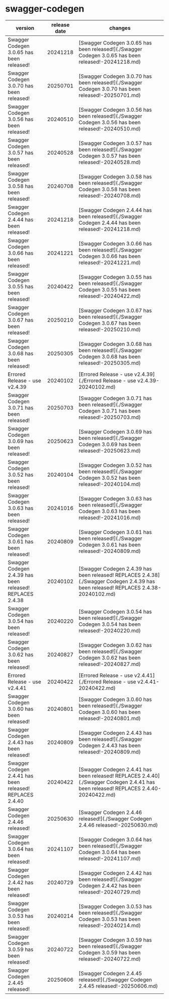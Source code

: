 # swagger-codegen	


|version|release date|changes|
|---|---|---|
|Swagger Codegen 3.0.65 has been released!|20241218|[Swagger Codegen 3.0.65 has been released!](./Swagger Codegen 3.0.65 has been released!-20241218.md)|
|Swagger Codegen 3.0.70 has been released!|20250701|[Swagger Codegen 3.0.70 has been released!](./Swagger Codegen 3.0.70 has been released!-20250701.md)|
|Swagger Codegen 3.0.56 has been released!|20240510|[Swagger Codegen 3.0.56 has been released!](./Swagger Codegen 3.0.56 has been released!-20240510.md)|
|Swagger Codegen 3.0.57 has been released!|20240528|[Swagger Codegen 3.0.57 has been released!](./Swagger Codegen 3.0.57 has been released!-20240528.md)|
|Swagger Codegen 3.0.58 has been released!|20240708|[Swagger Codegen 3.0.58 has been released!](./Swagger Codegen 3.0.58 has been released!-20240708.md)|
|Swagger Codegen 2.4.44 has been released!|20241218|[Swagger Codegen 2.4.44 has been released!](./Swagger Codegen 2.4.44 has been released!-20241218.md)|
|Swagger Codegen 3.0.66 has been released!|20241221|[Swagger Codegen 3.0.66 has been released!](./Swagger Codegen 3.0.66 has been released!-20241221.md)|
|Swagger Codegen 3.0.55 has been released!|20240422|[Swagger Codegen 3.0.55 has been released!](./Swagger Codegen 3.0.55 has been released!-20240422.md)|
|Swagger Codegen 3.0.67 has been released!|20250210|[Swagger Codegen 3.0.67 has been released!](./Swagger Codegen 3.0.67 has been released!-20250210.md)|
|Swagger Codegen 3.0.68 has been released!|20250305|[Swagger Codegen 3.0.68 has been released!](./Swagger Codegen 3.0.68 has been released!-20250305.md)|
|Errored Release - use v2.4.39|20240102|[Errored Release - use v2.4.39](./Errored Release - use v2.4.39-20240102.md)|
|Swagger Codegen 3.0.71 has been released!|20250703|[Swagger Codegen 3.0.71 has been released!](./Swagger Codegen 3.0.71 has been released!-20250703.md)|
|Swagger Codegen 3.0.69 has been released!|20250623|[Swagger Codegen 3.0.69 has been released!](./Swagger Codegen 3.0.69 has been released!-20250623.md)|
|Swagger Codegen 3.0.52 has been released!|20240104|[Swagger Codegen 3.0.52 has been released!](./Swagger Codegen 3.0.52 has been released!-20240104.md)|
|Swagger Codegen 3.0.63 has been released!|20241016|[Swagger Codegen 3.0.63 has been released!](./Swagger Codegen 3.0.63 has been released!-20241016.md)|
|Swagger Codegen 3.0.61 has been released!|20240809|[Swagger Codegen 3.0.61 has been released!](./Swagger Codegen 3.0.61 has been released!-20240809.md)|
|Swagger Codegen 2.4.39 has been released! REPLACES 2.4.38|20240102|[Swagger Codegen 2.4.39 has been released! REPLACES 2.4.38](./Swagger Codegen 2.4.39 has been released! REPLACES 2.4.38-20240102.md)|
|Swagger Codegen 3.0.54 has been released!|20240220|[Swagger Codegen 3.0.54 has been released!](./Swagger Codegen 3.0.54 has been released!-20240220.md)|
|Swagger Codegen 3.0.62 has been released!|20240827|[Swagger Codegen 3.0.62 has been released!](./Swagger Codegen 3.0.62 has been released!-20240827.md)|
|Errored Release - use v2.4.41|20240422|[Errored Release - use v2.4.41](./Errored Release - use v2.4.41-20240422.md)|
|Swagger Codegen 3.0.60 has been released!|20240801|[Swagger Codegen 3.0.60 has been released!](./Swagger Codegen 3.0.60 has been released!-20240801.md)|
|Swagger Codegen 2.4.43 has been released!|20240809|[Swagger Codegen 2.4.43 has been released!](./Swagger Codegen 2.4.43 has been released!-20240809.md)|
|Swagger Codegen 2.4.41 has been released! REPLACES 2.4.40|20240422|[Swagger Codegen 2.4.41 has been released! REPLACES 2.4.40](./Swagger Codegen 2.4.41 has been released! REPLACES 2.4.40-20240422.md)|
|Swagger Codegen 2.4.46 released!|20250630|[Swagger Codegen 2.4.46 released!](./Swagger Codegen 2.4.46 released!-20250630.md)|
|Swagger Codegen 3.0.64 has been released!|20241107|[Swagger Codegen 3.0.64 has been released!](./Swagger Codegen 3.0.64 has been released!-20241107.md)|
|Swagger Codegen 2.4.42 has been released!|20240729|[Swagger Codegen 2.4.42 has been released!](./Swagger Codegen 2.4.42 has been released!-20240729.md)|
|Swagger Codegen 3.0.53 has been released!|20240214|[Swagger Codegen 3.0.53 has been released!](./Swagger Codegen 3.0.53 has been released!-20240214.md)|
|Swagger Codegen 3.0.59 has been released!|20240722|[Swagger Codegen 3.0.59 has been released!](./Swagger Codegen 3.0.59 has been released!-20240722.md)|
|Swagger Codegen 2.4.45 released!|20250606|[Swagger Codegen 2.4.45 released!](./Swagger Codegen 2.4.45 released!-20250606.md)|
